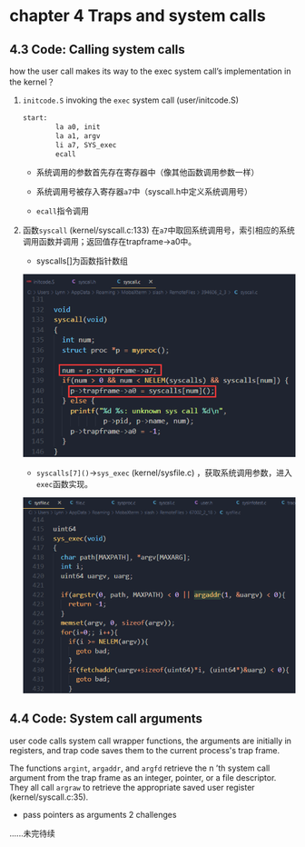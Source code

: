 # chapter 4 Traps and system calls

## 4.3 Code: Calling system calls

how the user call makes its way to the exec system call’s implementation in the kernel？

1. `initcode.S` invoking the `exec` system call (user/initcode.S)

   ```assembly
   start:
           la a0, init
           la a1, argv
           li a7, SYS_exec
           ecall
   ```

   - 系统调用的参数首先存在寄存器中（像其他函数调用参数一样）

   - 系统调用号被存入寄存器`a7`中（syscall.h中定义系统调用号）

   - `ecall`指令调用

2. 函数`syscall` (kernel/syscall.c:133) 在`a7`中取回系统调用号，索引相应的系统调用函数并调用；返回值存在trapframe->a0中。

   - syscalls[]为函数指针数组

   ![image-20220413153632840](4-TrapsAndSystemCalls.assets/image-20220413153632840.png)

   - `syscalls[7]()`->`sys_exec` (kernel/sysfile.c) ，获取系统调用参数，进入`exec`函数实现。

   ![image-20220414163557015](4-TrapsAndSystemCalls.assets/image-20220414163557015.png)



## 4.4 Code: System call arguments

user code calls system call wrapper functions, the arguments are initially in registers, and trap code saves them to the current process's trap frame.

The functions `argint`, `argaddr`, and `argfd` retrieve the n ’th system call argument from the trap frame as an integer, pointer, or a file descriptor. They all call `argraw` to retrieve the appropriate saved user register (kernel/syscall.c:35).

- pass pointers as arguments 2 challenges

......未完待续